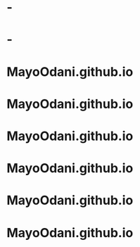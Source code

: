 # -
# -
# MayoOdani.github.io
# MayoOdani.github.io
# MayoOdani.github.io
# MayoOdani.github.io
# MayoOdani.github.io
# MayoOdani.github.io
